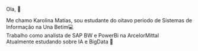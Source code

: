  Ola, 👋

Me chamo Karolina Matias, sou estudante do oitavo periodo de Sistemas de Informação na Una Betim💻
<br> Trabalho como analista de SAP BW e PowerBi na ArcelorMittal
<br>Atualmente estudando sobre IA e BigData 📖
